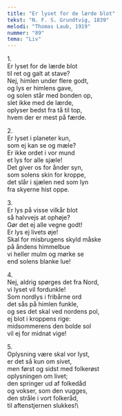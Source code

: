 ```yaml
---
title: "Er lyset for de lærde blot"
tekst: "N. F. S. Grundtvig, 1839"
melodi: "Thomas Laub, 1919"
nummer: "89"
tema: "Liv"
---
```

1\.\
Er lyset for de lærde blot\
til ret og galt at stave?\
Nej, himlen under flere godt,\
og lys er himlens gave,\
og solen står med bonden op,\
slet ikke med de lærde,\
oplyser bedst fra tå til top,\
hvem der er mest på færde.

2\.\
Er lyset i planeter kun,\
som ej kan se og mæle?\
Er ikke ordet i vor mund\
et lys for alle sjæle!\
Det giver os for ånder syn,\
som solens skin for kroppe,\
det slår i sjælen ned som lyn\
fra skyerne hist oppe.

3\.\
Er lys på visse vilkår blot\
så halvvejs at ophøje?\
Gør det ej alle vegne godt!\
Er lys ej livets øje!\
Skal for misbrugens skyld måske\
på åndens himmelbue\
vi heller mulm og mørke se\
end solens blanke lue!

4\.\
Nej, aldrig spørges det fra Nord,\
vi lyset vil fordunkle!\
Som nordlys i fribårne ord\
det sås på himlen funkle,\
og ses det skal ved nordens pol,\
ej blot i kroppens rige:\
midsommerens den bolde sol\
vil ej for midnat vige!

5\.\
Oplysning være skal vor lyst,\
er det så kun om sivet,\
men først og sidst med folkerøst\
oplysningen om livet;\
den springer ud af folkedåd\
og vokser, som den vugges,\
den stråle i vort folkeråd,\
til aftenstjernen slukkes!\
